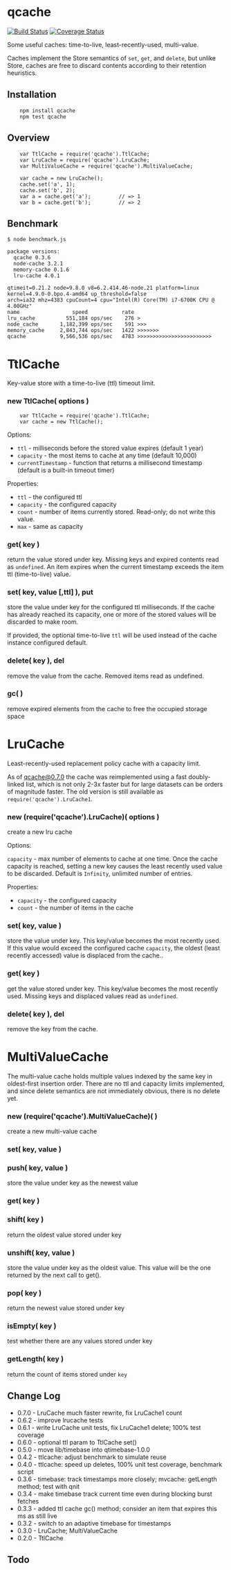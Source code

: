 qcache
======
[![Build Status](https://api.travis-ci.org/andrasq/node-qcache.svg?branch=master)](https://travis-ci.org/andrasq/node-qcache?branch=master)
[![Coverage Status](https://coveralls.io/repos/github/andrasq/node-qcache/badge.svg?branch=master)](https://coveralls.io/github/andrasq/node-qcache?branch=master)


Some useful caches: time-to-live, least-recently-used, multi-value.

Caches implement the Store semantics of `set`, `get`, and `delete`, but unlike
Store, caches are free to discard contents according to their retention
heuristics.


Installation
------------

        npm install qcache
        npm test qcache


Overview
--------

        var TtlCache = require('qcache').TtlCache;
        var LruCache = require('qcache').LruCache;
        var MultiValueCache = require('qcache').MultiValueCache;

        var cache = new LruCache();
        cache.set('a', 1);
        cache.set('b', 2);
        var a = cache.get('a');         // => 1
        var b = cache.get('b');         // => 2

Benchmark
---------

    $ node benchmark.js

    package versions:
      qcache 0.3.6
      node-cache 3.2.1
      memory-cache 0.1.6
      lru-cache 4.0.1

    qtimeit=0.21.2 node=9.8.0 v8=6.2.414.46-node.21 platform=linux kernel=4.9.0-0.bpo.4-amd64 up_threshold=false
    arch=ia32 mhz=4383 cpuCount=4 cpu="Intel(R) Core(TM) i7-6700K CPU @ 4.00GHz"
    name                 speed           rate
    lru_cache          551,184 ops/sec    276 >
    node_cache       1,182,399 ops/sec    591 >>>
    memory_cache     2,843,744 ops/sec   1422 >>>>>>>
    qcache           9,566,536 ops/sec   4783 >>>>>>>>>>>>>>>>>>>>>>>>


TtlCache
========

Key-value store with a time-to-live (ttl) timeout limit.

### new TtlCache( options )

        var TtlCache = require('qcache').TtlCache;
        var cache = new TtlCache();

Options:

- `ttl` - milliseconds before the stored value expires (default 1 year)
- `capacity` - the most items to cache at any time (default 10,000)
- `currentTimestamp` - function that returns a millisecond timestamp
(default is a built-in timeout timer)

Properties:

- `ttl` - the configured ttl
- `capacity` - the configured capacity
- `count` - number of items currently stored.  Read-only; do not write this value.
- `max` - same as capacity

### get( key )

return the value stored under key.  Missing keys and expired contents read as
`undefined`.  An item expires when the current timestamp exceeds the item
ttl (time-to-live) value.

### set( key, value [,ttl] ), put

store the value under key for the configured ttl milliseconds.  If the cache
has already reached its capacity, one or more of the stored values will be
discarded to make room.

If provided, the optional time-to-live `ttl` will be used instead of the cache
instance configured default.

### delete( key ), del

remove the value from the cache.  Removed items read as undefined.

### gc( )

remove expired elements from the cache to free the occupied storage space

LruCache
========

Least-recently-used replacement policy cache with a capacity limit.

As of qcache@0.7.0 the cache was reimplemented using a fast doubly-linked list,
which is not only 2-3x faster but for large datasets can be orders of magnitude faster.
The old version is still available as `require('qcache').LruCache1`.

### new (require('qcache').LruCache)( options )

create a new lru cache

Options:

`capacity` - max number of elements to cache at one time.  Once the cache
capacity is reached, setting a new key causes the least recently used value to
be discarded.  Default is `Infinity`, unlimited number of entries.

Properties:

- `capacity` - the configured capacity
- `count` - the number of items in the cache

### set( key, value )

store the value under key.  This key/value becomes the most recently used.
If this value would exceed the configured cache `capacity`, the oldest (least recently
accessed) value is displaced from the cache..

### get( key )

get the value stored under key.  This key/value becomes the most recently used.
Missing keys and displaced values read as `undefined`.

### delete( key ), del

remove the key from the cache.


MultiValueCache
===============

The multi-value cache holds multiple values indexed by the same key in
oldest-first insertion order.  There are no ttl and capacity limits
implemented, and since delete semantics are not immediately obvious, there is
no delete yet.

### new (require('qcache').MultiValueCache)( )

create a new multi-value cache

### set( key, value )
### push( key, value )

store the value under key as the newest value

### get( key )
### shift( key )

return the oldest value stored under key

### unshift( key, value )

store the value under key as the oldest value.  This value will be the one
returned by the next call to get().

### pop( key )

return the newest value stored under key

### isEmpty( key )

test whether there are any values stored under key

### getLength( key )

return the count of items stored under `key`


Change Log
----------

- 0.7.0 - LruCache much faster rewrite, fix LruCache1 count
- 0.6.2 - improve lrucache tests
- 0.6.1 - write LruCache unit tests, fix LruCache1 delete; 100% test coverage
- 0.6.0 - optional ttl param to TtlCache set()
- 0.5.0 - move lib/timebase into qtimebase-1.0.0
- 0.4.2 - ttlcache: adjust benchmark to simulate reuse
- 0.4.0 - ttlcache: speed up deletes, 100% unit test coverage, benchmark script
- 0.3.6 - timebase: track timestamps more closely; mvcache: getLength method; test with qnit
- 0.3.4 - make timebase track current time even during blocking burst fetches
- 0.3.3 - added ttl cache gc() method; consider an item that expires this ms as still live
- 0.3.2 - switch to an adaptive timebase for timestamps
- 0.3.0 - LruCache; MultiValueCache
- 0.2.0 - TtlCache


Todo
----

